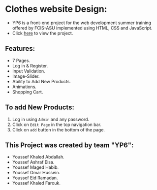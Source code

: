 # Clothes website Design:
- YP6 is a front-end project for the web development summer training offered by FCIS-ASU implemented using HTML, CSS and JavaScript.
- Click <a href="https://youssefkh-001.github.io/Clothes-Website-Design/index.html">here</a> to view the project.

## Features:
- 7 Pages.
- Log in & Register.
- Input Validation.
- Image-Slider.
- Ability to Add New Products.
- Animations.
- Shopping Cart.

## To add New Products:
1. Log in using `Admin` and any password.
2. Click on `Edit Page` in the top navigation bar.
3. Click on `add` button in the bottom of the page.

## This Project was created by team "YP6":
- Youssef Khaled Abdallah.
- Youssef Ashraf Eisa.
- Youssef Maged Habib.
- Youssef Omar Hussein.
- Youssef Eid Ramadan.
- Youssef Khaled Farouk.
